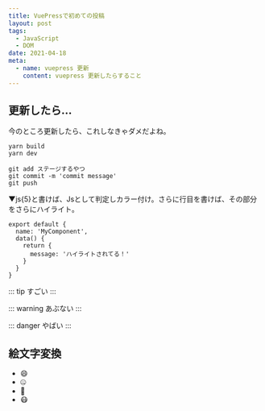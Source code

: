 ```yaml
---
title: VuePressで初めての投稿
layout: post
tags: 
  - JavaScript
  - DOM
date: 2021-04-18
meta:
  - name: vuepress 更新
    content: vuepress 更新したらすること
---
```



## 更新したら…
今のところ更新したら、これしなきゃダメだよね。

```
yarn build
yarn dev

git add ステージするやつ
git commit -m 'commit message'
git push
```

▼js{5}と書けば、Jsとして判定しカラー付け。さらに行目を書けば、その部分をさらにハイライト。

```js{5}
export default {
  name: 'MyComponent',
  data() {
    return {
      message: 'ハイライトされてる！'
    }
  }
}
```

::: tip
すごい
:::

::: warning
あぶない
:::

::: danger
やばい
:::


## 絵文字変換
- :smile:
- :zipper_mouth_face:
- :thinking:
- :mask: